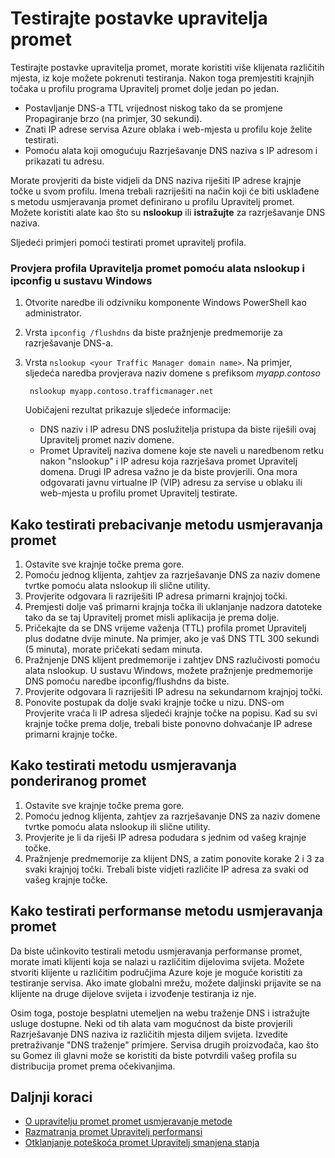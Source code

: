 <properties
    pageTitle="Testiranje postavke upravitelja promet | Microsoft Azure"
    description="U ovom se članku pronaći ćete testiranje postavki upravitelj promet"
    services="traffic-manager"
    documentationCenter=""
    authors="sdwheeler"
    manager="carmonm"
    editor=""
/>
<tags
    ms.service="traffic-manager"
    ms.devlang="na"
    ms.topic="article"
    ms.tgt_pltfrm="na"
    ms.workload="infrastructure-services"
    ms.date="10/11/2016"
    ms.author="sewhee"
/>

# <a name="test-your-traffic-manager-settings"></a>Testirajte postavke upravitelja promet

Testirajte postavke upravitelja promet, morate koristiti više klijenata različitih mjesta, iz koje možete pokrenuti testiranja. Nakon toga premjestiti krajnjih točaka u profilu programa Upravitelj promet dolje jedan po jedan.

* Postavljanje DNS-a TTL vrijednost niskog tako da se promjene Propagiranje brzo (na primjer, 30 sekundi).
* Znati IP adrese servisa Azure oblaka i web-mjesta u profilu koje želite testirati.
* Pomoću alata koji omogućuju Razrješavanje DNS naziva s IP adresom i prikazati tu adresu.

Morate provjeriti da biste vidjeli da DNS naziva riješiti IP adrese krajnje točke u svom profilu. Imena trebali razriješiti na način koji će biti usklađene s metodu usmjeravanja promet definirano u profilu Upravitelj promet. Možete koristiti alate kao što su **nslookup** ili **istražujte** za razrješavanje DNS naziva.

Sljedeći primjeri pomoći testirati promet upravitelj profila.

### <a name="check-traffic-manager-profile-using-nslookup-and-ipconfig-in-windows"></a>Provjera profila Upravitelja promet pomoću alata nslookup i ipconfig u sustavu Windows

1. Otvorite naredbe ili odzivniku komponente Windows PowerShell kao administrator.
2. Vrsta `ipconfig /flushdns` da biste pražnjenje predmemorije za razrješavanje DNS-a.
3. Vrsta `nslookup <your Traffic Manager domain name>`. Na primjer, sljedeća naredba provjerava naziv domene s prefiksom *myapp.contoso*

        nslookup myapp.contoso.trafficmanager.net

    Uobičajeni rezultat prikazuje sljedeće informacije:

    * DNS naziv i IP adresu DNS poslužitelja pristupa da biste riješili ovaj Upravitelj promet naziv domene.
    * Promet Upravitelj naziva domene koje ste naveli u naredbenom retku nakon "nslookup" i IP adresu koja razrješava promet Upravitelj domena. Drugi IP adresa važno je da biste provjerili. Ona mora odgovarati javnu virtualne IP (VIP) adresu za servise u oblaku ili web-mjesta u profilu promet Upravitelj testirate.

## <a name="how-to-test-the-failover-traffic-routing-method"></a>Kako testirati prebacivanje metodu usmjeravanja promet

1. Ostavite sve krajnje točke prema gore.
2. Pomoću jednog klijenta, zahtjev za razrješavanje DNS za naziv domene tvrtke pomoću alata nslookup ili slične utility.
3. Provjerite odgovara li razriješiti IP adresa primarni krajnjoj točki.
4. Premjesti dolje vaš primarni krajnja točka ili uklanjanje nadzora datoteke tako da se taj Upravitelj promet misli aplikacija je prema dolje.
5. Pričekajte da se DNS vrijeme važenja (TTL) profila promet Upravitelj plus dodatne dvije minute. Na primjer, ako je vaš DNS TTL 300 sekundi (5 minuta), morate pričekati sedam minuta.
6. Pražnjenje DNS klijent predmemorije i zahtjev DNS razlučivosti pomoću alata nslookup. U sustavu Windows, možete pražnjenje predmemorije DNS pomoću naredbe ipconfig/flushdns da biste.
7. Provjerite odgovara li razriješiti IP adresu na sekundarnom krajnjoj točki.
8. Ponovite postupak da dolje svaki krajnje točke u nizu. DNS-om Provjerite vraća li IP adresa sljedeći krajnje točke na popisu. Kad su svi krajnje točke prema dolje, trebali biste ponovno dohvaćanje IP adrese primarni krajnje točke.

## <a name="how-to-test-the-weighted-traffic-routing-method"></a>Kako testirati metodu usmjeravanja ponderiranog promet

1. Ostavite sve krajnje točke prema gore.
2. Pomoću jednog klijenta, zahtjev za razrješavanje DNS za naziv domene tvrtke pomoću alata nslookup ili slične utility.
3. Provjerite je li da riješi IP adresa podudara s jednim od vašeg krajnje točke.
4. Pražnjenje predmemorije za klijent DNS, a zatim ponovite korake 2 i 3 za svaki krajnjoj točki. Trebali biste vidjeti različite IP adresa za svaki od vašeg krajnje točke.

## <a name="how-to-test-the-performance-traffic-routing-method"></a>Kako testirati performanse metodu usmjeravanja promet

Da biste učinkovito testirali metodu usmjeravanja performanse promet, morate imati klijenti koja se nalazi u različitim dijelovima svijeta. Možete stvoriti klijente u različitim područjima Azure koje je moguće koristiti za testiranje servisa. Ako imate globalni mrežu, možete daljinski prijavite se na klijente na druge dijelove svijeta i izvođenje testiranja iz nje.

Osim toga, postoje besplatni utemeljen na webu traženje DNS i istražujte usluge dostupne. Neki od tih alata vam mogućnost da biste provjerili Razrješavanje DNS naziva iz različitih mjesta diljem svijeta. Izvedite pretraživanje "DNS traženje" primjere. Servisa drugih proizvođača, kao što su Gomez ili glavni može se koristiti da biste potvrdili vašeg profila su distribucija promet prema očekivanjima.

## <a name="next-steps"></a>Daljnji koraci

* [O upravitelju promet promet usmjeravanje metode](traffic-manager-routing-methods.md)
* [Razmatranja promet Upravitelj performansi](traffic-manager-performance-considerations.md)
* [Otklanjanje poteškoća promet Upravitelj smanjena stanja](traffic-manager-troubleshooting-degraded.md)




